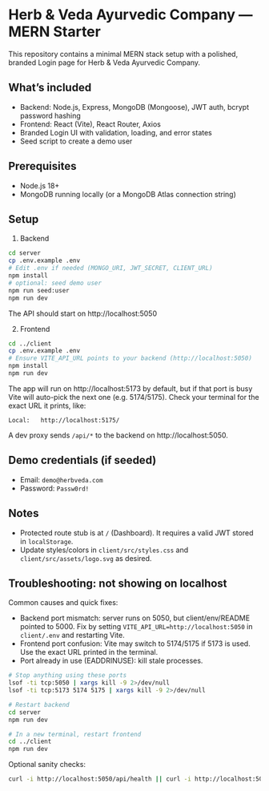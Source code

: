 # Herb & Veda Ayurvedic Company — MERN Starter

This repository contains a minimal MERN stack setup with a polished, branded Login page for Herb & Veda Ayurvedic Company.

## What’s included

- Backend: Node.js, Express, MongoDB (Mongoose), JWT auth, bcrypt password hashing
- Frontend: React (Vite), React Router, Axios
- Branded Login UI with validation, loading, and error states
- Seed script to create a demo user

## Prerequisites

- Node.js 18+
- MongoDB running locally (or a MongoDB Atlas connection string)

## Setup

1) Backend

```zsh
cd server
cp .env.example .env
# Edit .env if needed (MONGO_URI, JWT_SECRET, CLIENT_URL)
npm install
# optional: seed demo user
npm run seed:user
npm run dev
```

The API should start on http://localhost:5050

2) Frontend

```zsh
cd ../client
cp .env.example .env
# Ensure VITE_API_URL points to your backend (http://localhost:5050)
npm install
npm run dev
```

The app will run on http://localhost:5173 by default, but if that port is busy Vite will auto-pick the next one (e.g. 5174/5175). Check your terminal for the exact URL it prints, like:

```
Local:   http://localhost:5175/
```

A dev proxy sends `/api/*` to the backend on http://localhost:5050.

## Demo credentials (if seeded)

- Email: `demo@herbveda.com`
- Password: `Passw0rd!`

## Notes

- Protected route stub is at `/` (Dashboard). It requires a valid JWT stored in `localStorage`.
- Update styles/colors in `client/src/styles.css` and `client/src/assets/logo.svg` as desired.

## Troubleshooting: not showing on localhost

Common causes and quick fixes:

- Backend port mismatch: server runs on 5050, but client/env/README pointed to 5000. Fix by setting `VITE_API_URL=http://localhost:5050` in `client/.env` and restarting Vite.
- Frontend port confusion: Vite may switch to 5174/5175 if 5173 is used. Use the exact URL printed in the terminal.
- Port already in use (EADDRINUSE): kill stale processes.

```zsh
# Stop anything using these ports
lsof -ti tcp:5050 | xargs kill -9 2>/dev/null
lsof -ti tcp:5173 5174 5175 | xargs kill -9 2>/dev/null

# Restart backend
cd server
npm run dev

# In a new terminal, restart frontend
cd ../client
npm run dev
```

Optional sanity checks:

```zsh
curl -i http://localhost:5050/api/health || curl -i http://localhost:5050
```
